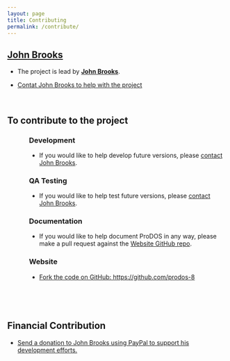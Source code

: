 ```yaml
---
layout: page
title: Contributing
permalink: /contribute/
---
```


## <a href="/contact/#johnbrooks">John Brooks</a>

* The project is lead by **<a href="/contact/#johnbrooks">John Brooks</a>**.

* <a href="/contact/#johnbrooks">Contat John Brooks to help with the project</a>



<p>&nbsp;</p>

## To contribute to the project

<div style="padding-left:50px;">

<h3>Development</h3>

<ul><li>If you would like to help develop future versions, please <a href="/contact/#johnbrooks">contact John Brooks</a>.</li></ul>


<h3>QA Testing</h3>

<ul><li>If you would like to help test future versions, please <a href="/contact/#johnbrooks">contact John Brooks</a>.</li></ul>


<h3>Documentation</h3>

<ul><li>If you would like to help document ProDOS in any way, please make a pull request against the <a href="https://github.com/ProDOS-8/ProDOS-8.github.io">Website GitHub repo</a>.</li></ul>


<h3>Website</h3>

<ul><li><a href="https://github.com/prodos-8">Fork the code on GitHub: https://github.com/prodos-8</a></li></ul>

</div>



<p>&nbsp;</p>
<p>&nbsp;</p>


## Financial Contribution

* <a href="https://www.paypal.me/JBrooksBSI">Send a donation to John Brooks using PayPal to support his development efforts.</a>
